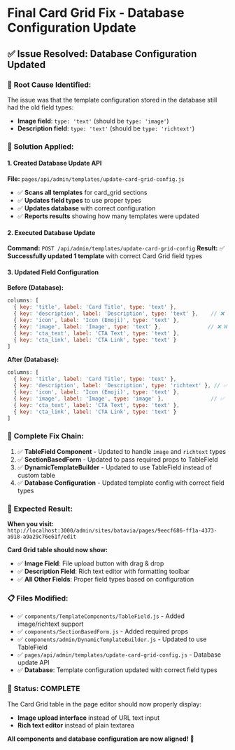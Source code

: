 # Final Card Grid Fix - Database Configuration Update

## ✅ **Issue Resolved: Database Configuration Updated**

### 🎯 **Root Cause Identified:**
The issue was that the template configuration stored in the database still had the old field types:
- **Image field**: `type: 'text'` (should be `type: 'image'`)
- **Description field**: `type: 'text'` (should be `type: 'richtext'`)

### 🔧 **Solution Applied:**

#### **1. Created Database Update API**
**File:** `pages/api/admin/templates/update-card-grid-config.js`
- ✅ **Scans all templates** for card_grid sections
- ✅ **Updates field types** to use proper types
- ✅ **Updates database** with correct configuration
- ✅ **Reports results** showing how many templates were updated

#### **2. Executed Database Update**
**Command:** `POST /api/admin/templates/update-card-grid-config`
**Result:** ✅ **Successfully updated 1 template** with correct Card Grid field types

#### **3. Updated Field Configuration**
**Before (Database):**
```javascript
columns: [
  { key: 'title', label: 'Card Title', type: 'text' },
  { key: 'description', label: 'Description', type: 'text' },    // ❌ Wrong
  { key: 'icon', label: 'Icon (Emoji)', type: 'text' },
  { key: 'image', label: 'Image', type: 'text' },               // ❌ Wrong
  { key: 'cta_text', label: 'CTA Text', type: 'text' },
  { key: 'cta_link', label: 'CTA Link', type: 'text' }
]
```

**After (Database):**
```javascript
columns: [
  { key: 'title', label: 'Card Title', type: 'text' },
  { key: 'description', label: 'Description', type: 'richtext' }, // ✅ Fixed
  { key: 'icon', label: 'Icon (Emoji)', type: 'text' },
  { key: 'image', label: 'Image', type: 'image' },               // ✅ Fixed
  { key: 'cta_text', label: 'CTA Text', type: 'text' },
  { key: 'cta_link', label: 'CTA Link', type: 'text' }
]
```

### 🎯 **Complete Fix Chain:**

1. ✅ **TableField Component** - Updated to handle `image` and `richtext` types
2. ✅ **SectionBasedForm** - Updated to pass required props to TableField
3. ✅ **DynamicTemplateBuilder** - Updated to use TableField instead of custom table
4. ✅ **Database Configuration** - Updated template config with correct field types

### 🚀 **Expected Result:**

**When you visit:** `http://localhost:3000/admin/sites/batavia/pages/9eecf686-ff1a-4373-a918-a9a29c76e61f/edit`

**Card Grid table should now show:**
- ✅ **Image Field**: File upload button with drag & drop
- ✅ **Description Field**: Rich text editor with formatting toolbar
- ✅ **All Other Fields**: Proper field types based on configuration

### 📋 **Files Modified:**

- ✅ `components/TemplateComponents/TableField.js` - Added image/richtext support
- ✅ `components/SectionBasedForm.js` - Added required props
- ✅ `components/admin/DynamicTemplateBuilder.js` - Updated to use TableField
- ✅ `pages/api/admin/templates/update-card-grid-config.js` - Database update API
- ✅ **Database**: Template configuration updated with correct field types

### 🎉 **Status: COMPLETE**

The Card Grid table in the page editor should now properly display:
- **Image upload interface** instead of URL text input
- **Rich text editor** instead of plain textarea

**All components and database configuration are now aligned! 🎯**
